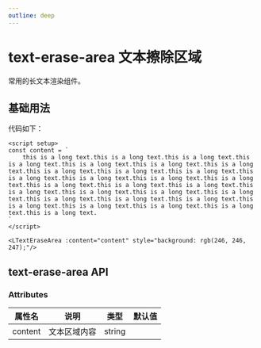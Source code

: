 ```yaml
---
outline: deep
---
```


# text-erase-area 文本擦除区域

常用的长文本渲染组件。

## 基础用法

<script setup>
const content = `
    this is a long text.this is a long text.this is a long text.this is a long text.this is a long text.this is a long text.this is a long text.this is a long text.this is a long text.this is a long text.this is a long text.this is a long text.this is a long text.this is a long text.this is a long text.this is a long text.this is a long text.this is a long text.this is a long text.this is a long text.this is a long text.this is a long text.this is a long text.this is a long text.this is a long text.this is a long text.this is a long text.this is a long text.this is a long text.
`
</script>
<LTextEraseArea :content="content" style="background: rgb(246, 246, 247);"/>

代码如下： 
```vue
<script setup>
const content = `
    this is a long text.this is a long text.this is a long text.this is a long text.this is a long text.this is a long text.this is a long text.this is a long text.this is a long text.this is a long text.this is a long text.this is a long text.this is a long text.this is a long text.this is a long text.this is a long text.this is a long text.this is a long text.this is a long text.this is a long text.this is a long text.this is a long text.this is a long text.this is a long text.this is a long text.this is a long text.this is a long text.this is a long text.this is a long text.
`
</script>

<LTextEraseArea :content="content" style="background: rgb(246, 246, 247);"/>
```

## text-erase-area API

### Attributes


| 属性名 | 说明      | 类型     | 默认值 |
|-----|---------|--------|-----|
|  content   | 文本区域内容  | string |     |

